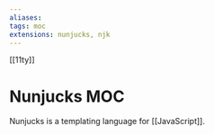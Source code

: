 ```yaml
---
aliases: 
tags: moc
extensions: nunjucks, njk
---
```

[[11ty]]
# Nunjucks MOC

Nunjucks is a templating language for [[JavaScript]].